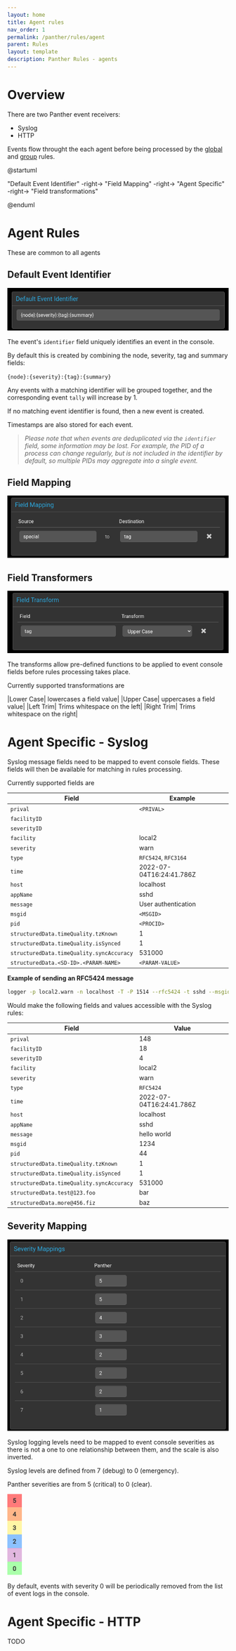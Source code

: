 ```yaml
---
layout: home
title: Agent rules
nav_order: 1
permalink: /panther/rules/agent
parent: Rules
layout: template
description: Panther Rules - agents
---
```


# Overview

There are two Panther event receivers:
 - Syslog
 - HTTP

Events flow throught the each agent before being processed by the [global](../rules/global.md) and [group](../rules/group.md) rules.

@startuml

"Default Event Identifier" -right-> "Field Mapping"
-right-> "Agent Specific"
-right-> "Field transformations"

@enduml

# Agent Rules

These are common to all agents

## Default Event Identifier

  ![Default identifier](./media/AgentIdentifier.png)

The event's `identifier` field uniquely identifies an event in the console.

By default this is created by combining the node, severity, tag and summary fields: 

  `{node}:{severity}:{tag}:{summary}`

Any events with a matching identifier will be grouped together, and
the corresponding event `tally` will increase by 1.

If no matching event identifier is found, then a new event is created.

Timestamps are also stored for each event.

>_Please note that when events are deduplicated via the `identifier` field, some information may be lost. For example, the PID of a process can change regularly, but is not included in the identifier by default, so multiple PIDs may aggregate into a single event._

## Field Mapping

![Field Mapping](./media/AgentMapping.png)

## Field Transformers

![Field transforming](./media/AgentTransform.png)

The transforms allow pre-defined functions to be applied to event
console fields before rules processing takes place.

Currently supported transformations are

|Lower Case| lowercases a field value|
|Upper Case| uppercases a field value|
|Left Trim| Trims whitespace on the left|
|Right Trim| Trims whitespace on the right|

# Agent Specific - Syslog

Syslog message fields need to be mapped to event console fields. These fields
will then be available for matching in rules processing.

Currently supported fields are

| Field                                     | Example                  |
| ----------------------------------------- | ------------------------ |
| `prival`                                  | `<PRIVAL>`               |
| `facilityID`                              |                          |
| `severityID`                              |                          |
| `facility`                                | local2                   |
| `severity`                                | warn                     |
| `type`                                    | `RFC5424`, `RFC3164`     |
| `time`                                    | 2022-07-04T16:24:41.786Z |
| `host`                                    | localhost                |
| `appName`                                 | sshd                     |
| `message`                                 | User authentication      |
| `msgid`                                   | `<MSGID>`                |
| `pid`                                     | `<PROCID>`               |
| `structuredData.timeQuality.tzKnown`      | 1                        |
| `structuredData.timeQuality.isSynced`     | 1                        |
| `structuredData.timeQuality.syncAccuracy` | 531000                   |
| `structuredData.<SD-ID>.<PARAM-NAME>`     | `<PARAM-VALUE>`          |

**Example of sending an RFC5424 message**

```bash
logger -p local2.warn -n localhost -T -P 1514 --rfc5424 -t sshd --msgid 1234 --id=44 --sd-id test@123 --sd-param foo=\"bar\" --sd-id more@456 --sd-param fiz=\"baz\" hello world
```

Would make the following fields and values accessible with the Syslog rules:

| Field                                     | Value                    |
| ----------------------------------------- | ------------------------ |
| `prival`                                  | 148                      |
| `facilityID`                              | 18                       |
| `severityID`                              | 4                        |
| `facility`                                | local2                   |
| `severity`                                | warn                     |
| `type`                                    | `RFC5424`                |
| `time`                                    | 2022-07-04T16:24:41.786Z |
| `host`                                    | localhost                |
| `appName`                                 | sshd                     |
| `message`                                 | hello world              |
| `msgid`                                   | 1234                     |
| `pid`                                     | 44                       |
| `structuredData.timeQuality.tzKnown`      | 1                        |
| `structuredData.timeQuality.isSynced`     | 1                        |
| `structuredData.timeQuality.syncAccuracy` | 531000                   |
| `structuredData.test@123.foo`             | bar                      |
| `structuredData.more@456.fiz`             | baz                      |




## Severity Mapping

![Severity Mappings](./media/SyslogSeverity.png)

Syslog logging levels need to be mapped to event console severities as
there is not a one to one relationship between them, and the scale is
also inverted.

Syslog levels are defined from 7 (debug) to 0 (emergency).

Panther severities are from 5 (critical) to 0 (clear).

![Panther severity colours](./media/severities.png)

By default, events with severity 0 will be periodically removed from the list of
event logs in the console.

# Agent Specific - HTTP
TODO